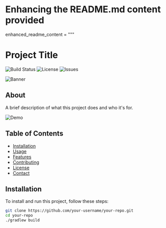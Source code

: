 # Enhancing the README.md content provided

enhanced_readme_content = """
# Project Title

![Build Status](https://img.shields.io/github/actions/workflow/status/your-username/your-repo/CI.yml?branch=main)
![License](https://img.shields.io/github/license/your-username/your-repo)
![Issues](https://img.shields.io/github/issues/your-username/your-repo)

![Banner](https://github.com/user-attachments/assets/2b7aa7e5-23d3-47ec-95fa-1ec5cb287fd9)

## About

A brief description of what this project does and who it's for.

![Demo](https://github.com/user-attachments/assets/2b7aa7e5-23d3-47ec-95fa-1ec5cb287fd9)

## Table of Contents

- [Installation](#installation)
- [Usage](#usage)
- [Features](#features)
- [Contributing](#contributing)
- [License](#license)
- [Contact](#contact)

## Installation

To install and run this project, follow these steps:

```bash
git clone https://github.com/your-username/your-repo.git
cd your-repo
./gradlew build

